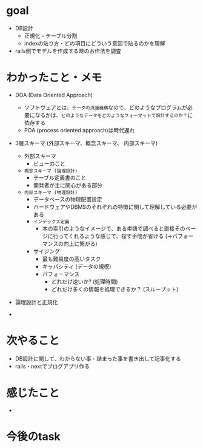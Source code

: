 # goal

- DB設計
  - 正規化・テーブル分割
  - indexの貼り方・どの項目にどういう意図で貼るのかを理解
- rails側でモデルを作成する時のお作法を調査

# わかったこと・メモ

+ DOA (Data Oriented Approach)
  + ソフトウェアとは、`データの流通機構`なので、どのようなプログラムが必要になるかは、`どのようなデータをどのようなフォーマットで設計するのか？`に依存する
  + POA (process oriented approach)は時代遅れ
+ 3層スキーマ (外部スキーマ、概念スキーマ、 内部スキーマ)
  + 外部スキーマ
    + ビューのこと
  + `概念スキーマ (論理設計)`
    + テーブル定義書のこと
    + 開発者が主に関心がある部分
  + `内部スキーマ (物理設計)`
    + データベースの物理配置設定
    + ハードウェアやDBMSのそれぞれの特徴に関して理解している必要がある
    + `インデックス定義`
      + 本の索引のようなイメージで、ある単語で調べると直接そのページに行ってくれるような感じで、探す手間が省ける (->パフォーマンスの向上に繋がる)
    + サイジング
      + 最も難易度の高いタスク
      + キャパシティ (データの規模)
      + パフォーマンス 
        + どれだけ速いか? (処理時間)
        + どれだけ多くの情報を処理できるか？ (スループット)

+ 論理設計と正規化
+ 

# 次やること

- DB設計に関して、わからない事・詰まった事を書き出して記事化する
- rails・nextでブログアプリ作る

# 感じたこと
+ 

# 今後のtask


